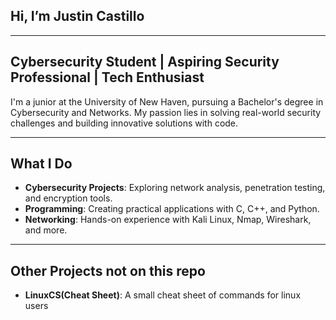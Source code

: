 ## Hi, I’m Justin Castillo

---

## **Cybersecurity Student** | **Aspiring Security Professional** | **Tech Enthusiast**  

I'm a junior at the University of New Haven, pursuing a Bachelor's degree in Cybersecurity and Networks. My passion lies in solving real-world security challenges and building innovative solutions with code.

---

## What I Do  

- **Cybersecurity Projects**: Exploring network analysis, penetration testing, and encryption tools.  
- **Programming**: Creating practical applications with C, C++, and Python.  
- **Networking**: Hands-on experience with Kali Linux, Nmap, Wireshark, and more.  

---

## Other Projects not on this repo
- **LinuxCS(Cheat Sheet)**: A small cheat sheet of commands for linux users
